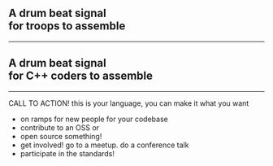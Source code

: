 <h2 class=r-fit-text data-id=title>A drum beat signal<br>for <span data-id=name>troops</span> to assemble</h2>

<!-- .element: class="r-fit-text" -->

---
<h2 class=r-fit-text data-id=title>A drum beat signal<br>for <b data-id=name>C++ coders</b> to assemble</h2>

<!-- .element: class="r-fit-text" -->

---

CALL TO ACTION! this is your language, you can make it what you want

- on ramps for new people for your codebase
- contribute to an OSS or
- open source something!
- get involved! go to a meetup. do a conference talk
- participate in the standards!
